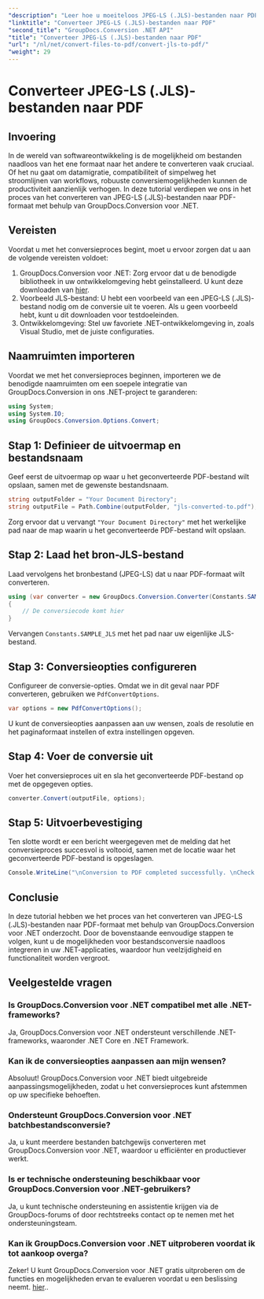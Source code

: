 ```yaml
---
"description": "Leer hoe u moeiteloos JPEG-LS (.JLS)-bestanden naar PDF-formaat converteert met GroupDocs.Conversion voor .NET. Verbeter uw mogelijkheden voor bestandsconversie."
"linktitle": "Converteer JPEG-LS (.JLS)-bestanden naar PDF"
"second_title": "GroupDocs.Conversion .NET API"
"title": "Converteer JPEG-LS (.JLS)-bestanden naar PDF"
"url": "/nl/net/convert-files-to-pdf/convert-jls-to-pdf/"
"weight": 29
---
```


# Converteer JPEG-LS (.JLS)-bestanden naar PDF

## Invoering
In de wereld van softwareontwikkeling is de mogelijkheid om bestanden naadloos van het ene formaat naar het andere te converteren vaak cruciaal. Of het nu gaat om datamigratie, compatibiliteit of simpelweg het stroomlijnen van workflows, robuuste conversiemogelijkheden kunnen de productiviteit aanzienlijk verhogen. In deze tutorial verdiepen we ons in het proces van het converteren van JPEG-LS (.JLS)-bestanden naar PDF-formaat met behulp van GroupDocs.Conversion voor .NET.
## Vereisten
Voordat u met het conversieproces begint, moet u ervoor zorgen dat u aan de volgende vereisten voldoet:
1. GroupDocs.Conversion voor .NET: Zorg ervoor dat u de benodigde bibliotheek in uw ontwikkelomgeving hebt geïnstalleerd. U kunt deze downloaden van [hier](https://releases.groupdocs.com/conversion/net/).
2. Voorbeeld JLS-bestand: U hebt een voorbeeld van een JPEG-LS (.JLS)-bestand nodig om de conversie uit te voeren. Als u geen voorbeeld hebt, kunt u dit downloaden voor testdoeleinden.
3. Ontwikkelomgeving: Stel uw favoriete .NET-ontwikkelomgeving in, zoals Visual Studio, met de juiste configuraties.

## Naamruimten importeren
Voordat we met het conversieproces beginnen, importeren we de benodigde naamruimten om een soepele integratie van GroupDocs.Conversion in ons .NET-project te garanderen:
```csharp
using System;
using System.IO;
using GroupDocs.Conversion.Options.Convert;
```

## Stap 1: Definieer de uitvoermap en bestandsnaam
Geef eerst de uitvoermap op waar u het geconverteerde PDF-bestand wilt opslaan, samen met de gewenste bestandsnaam.
```csharp
string outputFolder = "Your Document Directory";
string outputFile = Path.Combine(outputFolder, "jls-converted-to.pdf");
```
Zorg ervoor dat u vervangt `"Your Document Directory"` met het werkelijke pad naar de map waarin u het geconverteerde PDF-bestand wilt opslaan.
## Stap 2: Laad het bron-JLS-bestand
Laad vervolgens het bronbestand (JPEG-LS) dat u naar PDF-formaat wilt converteren.
```csharp
using (var converter = new GroupDocs.Conversion.Converter(Constants.SAMPLE_JLS))
{
    // De conversiecode komt hier
}
```
Vervangen `Constants.SAMPLE_JLS` met het pad naar uw eigenlijke JLS-bestand.
## Stap 3: Conversieopties configureren
Configureer de conversie-opties. Omdat we in dit geval naar PDF converteren, gebruiken we `PdfConvertOptions`.
```csharp
var options = new PdfConvertOptions();
```
U kunt de conversieopties aanpassen aan uw wensen, zoals de resolutie en het paginaformaat instellen of extra instellingen opgeven.
## Stap 4: Voer de conversie uit
Voer het conversieproces uit en sla het geconverteerde PDF-bestand op met de opgegeven opties.
```csharp
converter.Convert(outputFile, options);
```
## Stap 5: Uitvoerbevestiging
Ten slotte wordt er een bericht weergegeven met de melding dat het conversieproces succesvol is voltooid, samen met de locatie waar het geconverteerde PDF-bestand is opgeslagen.
```csharp
Console.WriteLine("\nConversion to PDF completed successfully. \nCheck output in {0}", outputFolder);
```

## Conclusie
In deze tutorial hebben we het proces van het converteren van JPEG-LS (.JLS)-bestanden naar PDF-formaat met behulp van GroupDocs.Conversion voor .NET onderzocht. Door de bovenstaande eenvoudige stappen te volgen, kunt u de mogelijkheden voor bestandsconversie naadloos integreren in uw .NET-applicaties, waardoor hun veelzijdigheid en functionaliteit worden vergroot.
## Veelgestelde vragen
### Is GroupDocs.Conversion voor .NET compatibel met alle .NET-frameworks?
Ja, GroupDocs.Conversion voor .NET ondersteunt verschillende .NET-frameworks, waaronder .NET Core en .NET Framework.
### Kan ik de conversieopties aanpassen aan mijn wensen?
Absoluut! GroupDocs.Conversion voor .NET biedt uitgebreide aanpassingsmogelijkheden, zodat u het conversieproces kunt afstemmen op uw specifieke behoeften.
### Ondersteunt GroupDocs.Conversion voor .NET batchbestandsconversie?
Ja, u kunt meerdere bestanden batchgewijs converteren met GroupDocs.Conversion voor .NET, waardoor u efficiënter en productiever werkt.
### Is er technische ondersteuning beschikbaar voor GroupDocs.Conversion voor .NET-gebruikers?
Ja, u kunt technische ondersteuning en assistentie krijgen via de GroupDocs-forums of door rechtstreeks contact op te nemen met het ondersteuningsteam.
### Kan ik GroupDocs.Conversion voor .NET uitproberen voordat ik tot aankoop overga?
Zeker! U kunt GroupDocs.Conversion voor .NET gratis uitproberen om de functies en mogelijkheden ervan te evalueren voordat u een beslissing neemt. [hier](https://releases.groupdocs.com/conversion/net/)..